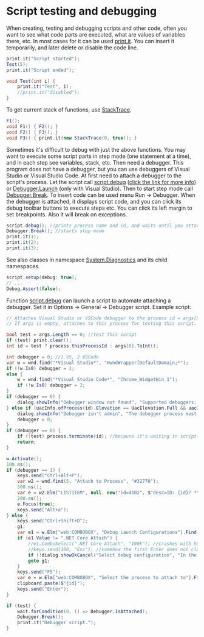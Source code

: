 # Script testing and debugging
When creating, testing and debugging scripts and other code, often you want to see what code parts are executed, what are values of variables there, etc. In most cases for it can be used <a href='/api/Au.print.it.html'>print.it</a>. You can insert it temporarily, and later delete or disable the code line.

```csharp
print.it("Script started");
Test(5);
print.it("Script ended");

void Test(int i) {
	print.it("Test", i);
	//print.it("disabled");
}
```

To get current stack of functions, use <a href='https://www.google.com/search?q=System.Diagnostics.StackTrace+class'>StackTrace</a>.

```csharp
F1();
void F1() { F2(); }
void F2() { F3(); }
void F3() { print.it(new StackTrace(0, true)); }
```

Sometimes it's difficult to debug with just the above functions. You may want to execute some script parts in step mode (one statement at a time), and in each step see variables, stack, etc. Then need a debugger. This program does not have a debugger, but you can use debuggers of Visual Studio or Visual Studio Code. At first need to attach a debugger to the script's process. Let the script call <a href='/api/Au.script.debug.html'>script.debug</a> (<u>click the link for more info</u>) or <a href='https://www.google.com/search?q=System.Diagnostics.Debugger.Launch+method'>Debugger.Launch</a> (only with Visual Studio). Then to start step mode call <a href='https://www.google.com/search?q=System.Diagnostics.Debugger.Break+method'>Debugger.Break</a>. To insert code can be used menu Run -> Debugger. When the debugger is attached, it displays script code, and you can click its debug toolbar buttons to execute steps etc. You can click its left margin to set breakpoints. Also it will break on exceptions.

```csharp
script.debug(); //prints process name and id, and waits until you attach a debugger
Debugger.Break(); //starts step mode
print.it(1);
print.it(2);
print.it(3);
```

See also classes in namespace <a href='https://www.google.com/search?q=System.Diagnostics+namespace'>System.Diagnostics</a> and its child namespaces.

```csharp
script.setup(debug: true);
// ...
Debug.Assert(false);
```

Function <a href='/api/Au.script.debug.html'>script.debug</a> can launch a script to automate attaching a debugger. Set it in Options -> General -> Debugger script. Example script:

```csharp
// Attaches Visual Studio or VSCode debugger to the process id = args[0].
// If args is empty, attaches to this process for testing this script.

bool test = args.Length == 0; //test this script
if (test) print.clear();
int id = test ? process.thisProcessId : args[0].ToInt();

int debugger = 0; //1 VS, 2 VSCode
var w = wnd.find("*Visual Studio*", "HwndWrapper[DefaultDomain;*");
if (!w.Is0) debugger = 1;
else {
	w = wnd.find("*Visual Studio Code*", "Chrome_WidgetWin_1");
	if (!w.Is0) debugger = 2;
}
if (debugger == 0) {
	dialog.showInfo("Debugger window not found", "Supported debuggers: Visual Studio, VSCode.");
} else if (uacInfo.ofProcess(id).Elevation == UacElevation.Full && uacInfo.ofProcess(w.ProcessId).Elevation != UacElevation.Full) {
	dialog.showInfo("Debugger isn't admin", "The debugger process must be running as administrator.");
	debugger = 0;
}
if (debugger == 0) {
	if (!test) process.terminate(id); //because it's waiting in script.debug
	return;
}

w.Activate();
100.ms();
if (debugger == 1) {
	keys.send("Ctrl+Alt+P");
	var w2 = wnd.find(5, "Attach to Process", "#32770");
	500.ms();
	var e = w2.Elm["LISTITEM", null, new("id=4102", $"desc=ID: {id}? *")].Find(3); //note: use '?' because can be ',' or ';' etc depending on regional settings
	200.ms();
	e.Focus(true);
	keys.send("Alt+a");
} else {
	keys.send("Ctrl+Shift+D");
	g1:
	var e1 = w.Elm["web:COMBOBOX", "Debug Launch Configurations"].Find(3);
	if (e1.Value != ".NET Core Attach") {
		//e1.ComboSelect(".NET Core Attach", "100k"); //crashes with how = default or "i". "s" and "m" don't work
		//keys.send(100, "Esc"); //somehow the first Enter does not close. Need Esc or second Enter. But State not EXPANDED.
		if (!dialog.showOkCancel("Select debug configuration", "In the combo box please select \".NET Core Attach\". Then click OK here.")) return;
		goto g1;
	}
	keys.send("F5");
	var e = w.Elm["web:COMBOBOX", "Select the process to attach to"].Find(15);
	clipboard.paste($"{id}");
	keys.send("Enter");
}

if (test) {
	wait.forCondition(0, () => Debugger.IsAttached);
	Debugger.Break();
	print.it("Debugger script.");
}
```

